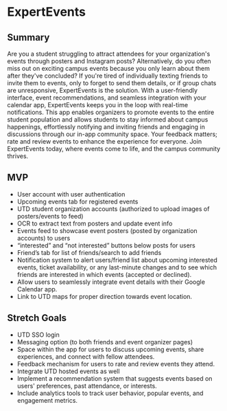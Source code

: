 # ExpertEvents

## Summary

Are you a student struggling to attract attendees for your organization's events through posters and Instagram posts? Alternatively, do you often miss out on exciting campus events because you only learn about them after they've concluded? If you're tired of individually texting friends to invite them to events, only to forget to send them details, or if group chats are unresponsive, ExpertEvents is the solution. With a user-friendly interface, event recommendations, and seamless integration with your calendar app, ExpertEvents keeps you in the loop with real-time notifications. This app enables organizers to promote events to the entire student population and allows students to stay informed about campus happenings, effortlessly notifying and inviting friends and engaging in discussions through our in-app community space. Your feedback matters; rate and review events to enhance the experience for everyone. Join ExpertEvents today, where events come to life, and the campus community thrives.

## MVP

- User account with user authentication
- Upcoming events tab for registered events
- UTD student organization accounts (authorized to upload images of posters/events to feed)
- OCR to extract text from posters and update event info
- Events feed to showcase event posters (posted by organization accounts) to users
- “interested” and “not interested” buttons below posts for users
- Friend’s tab for list of friends/search to add friends
- Notification system to alert users/friend list about upcoming interested events, ticket availability, or any last-minute changes and to see which friends are interested in which events (accepted or declined).
- Allow users to seamlessly integrate event details with their Google Calendar app.
- Link to UTD maps for proper direction towards event location.

## Stretch Goals

- UTD SSO login
- Messaging option (to both friends and event organizer pages)
- Space within the app for users to discuss upcoming events, share experiences, and connect with fellow attendees.
- Feedback mechanism for users to rate and review events they attend.
- Integrate UTD hosted events as well
- Implement a recommendation system that suggests events based on users' preferences, past attendance, or interests.
- Include analytics tools to track user behavior, popular events, and engagement metrics.
